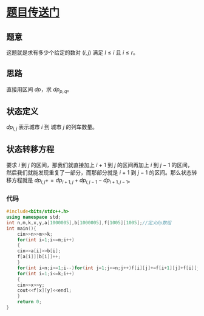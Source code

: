 # [题目传送门](https://www.luogu.com.cn/problem/AT_abc106_d)

## 题意

这题就是求有多少个给定的数对 $(i,j)$ 满足 $l \leq i$ 且 $i \leq r$。

## 思路

直接用区间 $dp$，求 $dp_{p,q}$。

## 状态定义

$dp_{i,j}$ 表示城市 $i$ 到 城市 $j$ 的列车数量。

## 状态转移方程

要求 $i$ 到 $j$ 的区间，那我们就直接加上 $i$ $+$ $1$ 到 $j$ 的区间再加上 $i$ 到 $j$ $-$ $1$ 的区间，然后我们就能发现重复了一部分，而那部分就是 $i$ $+$ $1$ 到 $j$ $-$ $1$ 的区间。那么状态转移方程就是 $dp_{i,j}+=dp_{i+1,j}+dp_{i,j-1}-dp_{i+1,j-1}$。

### 代码
```cpp
#include<bits/stdc++.h>
using namespace std;
int n,m,k,x,y,a[1000005],b[1000005],f[1005][1005];//定义dp数组
int main(){
    cin>>n>>m>>k;
    for(int i=1;i<=m;i++)
    {
	cin>>a[i]>>b[i];
	f[a[i]][b[i]]++;
    }
    for(int i=n;i>=1;i--)for(int j=1;j<=n;j++)f[i][j]+=f[i+1][j]+f[i][j-1]-f[i+1][j-1];//状态转移方程
    for(int i=1;i<=k;i++)
    {
	cin>>x>>y;
	cout<<f[x][y]<<endl;
    } 
    return 0;
}
```
